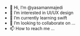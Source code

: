 - 👋 Hi, I’m @yasamanmajedi
- 👀 I’m interested in UI/UX design 
- 🌱 I’m currently learning swift 
- 💞️ I’m looking to collaborate on ...
- 📫 How to reach me ...

<!---
yasamanmajedi/yasamanmajedi is a ✨ special ✨ repository because its `README.md` (this file) appears on your GitHub profile.
You can click the Preview link to take a look at your changes.
--->
